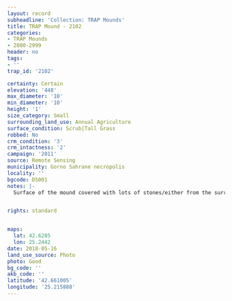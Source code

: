 ```yaml
---
layout: record
subheadline: 'Collection: TRAP Mounds'
title: TRAP Mound - 2102
categories:
- TRAP Mounds
- 2000-2999
header: no
tags:
- ''
trap_id: '2102'

certainty: Certain
elevation: '448'
max_diameter: '10'
min_diameter: '10'
height: '1'
size_category: Small
surrounding_land_use: Annual Agriculture
surface_condition: Scrub|Tall Grass
robbed: No
crm_condition: '3'
crm_intactness: '2'
campaign: '2011'
source: Remote Sensing
municipality: Gorno Sahrane necropolis
locality: ''
bgcode: DS001
notes: |-
  Surface of the mound covered with lots of stones/either from the surrounding pasture or from the mound.


rights: standard


maps:
  lat: 42.6285
  lon: 25.2442
date: 2018-05-16
land_use_source: Photo
photo: Good
bg_code: ''
akb_code: ''
latitude: '42.661005'
longitude: '25.215888'
---
```


